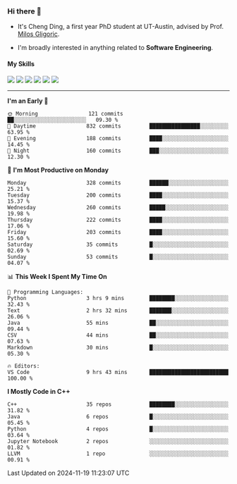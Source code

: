 ### Hi there 👋

* It's Cheng Ding, a first year PhD student at UT-Austin, advised by Prof. [Milos Gligoric](https://users.ece.utexas.edu/~gligoric/).

* I'm broadly interested in anything related to **Software Engineering**.

#### My Skills

![](https://img.shields.io/badge/C++-65318e?logo=cplusplus&logoColor=fff)
![](https://img.shields.io/badge/Python-3e74a2?logo=python&logoColor=fff)
![](https://img.shields.io/badge/C-5654a2?logo=c&logoColor=fff)
![](https://img.shields.io/badge/Go-00aaff?logo=go&logoColor=fff)
![](https://img.shields.io/badge/Docker-0088ff?logo=docker&logoColor=fff)
![](https://img.shields.io/badge/Apache-D22128?logo=apache&logoColor=fff)

---
<!--START_SECTION:waka-->
**I'm an Early 🐤** 

```text
🌞 Morning                121 commits         ██░░░░░░░░░░░░░░░░░░░░░░░   09.30 % 
🌆 Daytime                832 commits         ████████████████░░░░░░░░░   63.95 % 
🌃 Evening                188 commits         ████░░░░░░░░░░░░░░░░░░░░░   14.45 % 
🌙 Night                  160 commits         ███░░░░░░░░░░░░░░░░░░░░░░   12.30 % 
```
📅 **I'm Most Productive on Monday** 

```text
Monday                   328 commits         ██████░░░░░░░░░░░░░░░░░░░   25.21 % 
Tuesday                  200 commits         ████░░░░░░░░░░░░░░░░░░░░░   15.37 % 
Wednesday                260 commits         █████░░░░░░░░░░░░░░░░░░░░   19.98 % 
Thursday                 222 commits         ████░░░░░░░░░░░░░░░░░░░░░   17.06 % 
Friday                   203 commits         ████░░░░░░░░░░░░░░░░░░░░░   15.60 % 
Saturday                 35 commits          █░░░░░░░░░░░░░░░░░░░░░░░░   02.69 % 
Sunday                   53 commits          █░░░░░░░░░░░░░░░░░░░░░░░░   04.07 % 
```


📊 **This Week I Spent My Time On** 

```text
💬 Programming Languages: 
Python                   3 hrs 9 mins        ████████░░░░░░░░░░░░░░░░░   32.43 % 
Text                     2 hrs 32 mins       ███████░░░░░░░░░░░░░░░░░░   26.06 % 
Java                     55 mins             ██░░░░░░░░░░░░░░░░░░░░░░░   09.44 % 
CSV                      44 mins             ██░░░░░░░░░░░░░░░░░░░░░░░   07.63 % 
Markdown                 30 mins             █░░░░░░░░░░░░░░░░░░░░░░░░   05.30 % 

🔥 Editors: 
VS Code                  9 hrs 43 mins       █████████████████████████   100.00 % 
```

**I Mostly Code in C++** 

```text
C++                      35 repos            ████████░░░░░░░░░░░░░░░░░   31.82 % 
Java                     6 repos             █░░░░░░░░░░░░░░░░░░░░░░░░   05.45 % 
Python                   4 repos             █░░░░░░░░░░░░░░░░░░░░░░░░   03.64 % 
Jupyter Notebook         2 repos             ░░░░░░░░░░░░░░░░░░░░░░░░░   01.82 % 
LLVM                     1 repo              ░░░░░░░░░░░░░░░░░░░░░░░░░   00.91 % 
```




 Last Updated on 2024-11-19 11:23:07 UTC
<!--END_SECTION:waka-->
